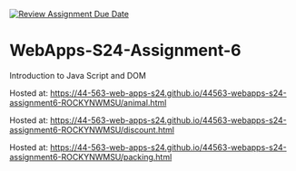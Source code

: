 [![Review Assignment Due Date](https://classroom.github.com/assets/deadline-readme-button-24ddc0f5d75046c5622901739e7c5dd533143b0c8e959d652212380cedb1ea36.svg)](https://classroom.github.com/a/1Z6dGCon)
# WebApps-S24-Assignment-6
Introduction to Java Script and DOM

Hosted at: https://44-563-web-apps-s24.github.io/44563-webapps-s24-assignment6-ROCKYNWMSU/animal.html

Hosted at: https://44-563-web-apps-s24.github.io/44563-webapps-s24-assignment6-ROCKYNWMSU/discount.html

Hosted at: https://44-563-web-apps-s24.github.io/44563-webapps-s24-assignment6-ROCKYNWMSU/packing.html

